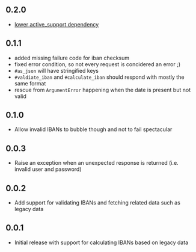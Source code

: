 0.2.0
-----
* [lower active_support dependency](https://github.com/railslove/iban_calculator/pull/7)

0.1.1
-----

* added missing failure code for iban checksum
* fixed error condition, so not every request is concidered an error ;)
* `#as_json` will have stringified keys
* `#valdiate_iban` and `#calculate_iban` should respond with mostly the same format
* rescue from `ArgumentError` happening when the date is present but not valid

0.1.0
-----

* Allow invalid IBANs to bubble though and not to fail spectacular

0.0.3
-----

* Raise an exception when an unexpected response is returned (i.e. invalid user and password)

0.0.2
-----

* Add support for validating IBANs and fetching related data such as legacy data

0.0.1
-----

* Initial release with support for calculating IBANs based on legacy data
